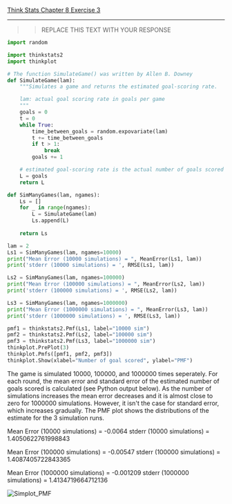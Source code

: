 [Think Stats Chapter 8 Exercise 3](http://greenteapress.com/thinkstats2/html/thinkstats2009.html#toc77)

---

>> REPLACE THIS TEXT WITH YOUR RESPONSE

```python
import random

import thinkstats2
import thinkplot

# The function SimulateGame() was written by Allen B. Downey
def SimulateGame(lam):
    """Simulates a game and returns the estimated goal-scoring rate.

    lam: actual goal scoring rate in goals per game
    """
    goals = 0
    t = 0
    while True:
        time_between_goals = random.expovariate(lam)
        t += time_between_goals
        if t > 1:
            break
        goals += 1

    # estimated goal-scoring rate is the actual number of goals scored
    L = goals
    return L
```

```python
def SimManyGames(lam, ngames):
    Ls = []
    for _ in range(ngames):
        L = SimulateGame(lam)
        Ls.append(L)
    
    return Ls

lam = 2
Ls1 = SimManyGames(lam, ngames=10000)
print("Mean Error (10000 simulations) = ", MeanError(Ls1, lam))
print('stderr (10000 simulations) = ', RMSE(Ls1, lam))

Ls2 = SimManyGames(lam, ngames=100000)
print("Mean Error (100000 simulations) = ", MeanError(Ls2, lam))
print('stderr (100000 simulations) = ', RMSE(Ls2, lam))

Ls3 = SimManyGames(lam, ngames=1000000)
print("Mean Error (1000000 simulations) = ", MeanError(Ls3, lam))
print('stderr (1000000 simulations) = ', RMSE(Ls3, lam))

pmf1 = thinkstats2.Pmf(Ls1, label="10000 sim")
pmf2 = thinkstats2.Pmf(Ls2, label="100000 sim")
pmf3 = thinkstats2.Pmf(Ls3, label="1000000 sim")
thinkplot.PrePlot(3)
thinkplot.Pmfs([pmf1, pmf2, pmf3])
thinkplot.Show(xlabel="Number of goal scored", ylabel="PMF")
```

The game is simulated 10000, 100000, and 1000000 times seperately. For each round, the mean error and standard error of the estimated number of goals scored is calculated (see Python output below). As the number of simulations increases the mean error decreases and it is almost close to zero for 1000000 simulations. However, it isn't the case for standard error, which increases gradually. The PMF plot shows the distributions of the estimate for the 3 simulation runs. 

Mean Error (10000 simulations) =  -0.0064
stderr (10000 simulations) =  1.4050622761998843

Mean Error (100000 simulations) =  -0.00547
stderr (100000 simulations) =  1.4087405722843365

Mean Error (1000000 simulations) =  -0.001209
stderr (1000000 simulations) =  1.4134719664712136

![Simplot_PMF](https://github.com/wfl/dsp/tree/master/statistics/plots/p8e3_PMF.png)
